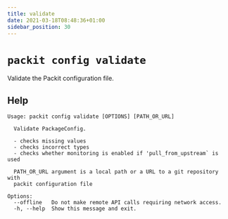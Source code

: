 ```yaml
---
title: validate
date: 2021-03-18T08:48:36+01:00
sidebar_position: 30
---
```

# `packit config validate`

Validate the Packit configuration file.


## Help

    Usage: packit config validate [OPTIONS] [PATH_OR_URL]

      Validate PackageConfig.

      - checks missing values
      - checks incorrect types
      - checks whether monitoring is enabled if 'pull_from_upstream` is used

      PATH_OR_URL argument is a local path or a URL to a git repository with
      packit configuration file

    Options:
      --offline   Do not make remote API calls requiring network access.
      -h, --help  Show this message and exit.
